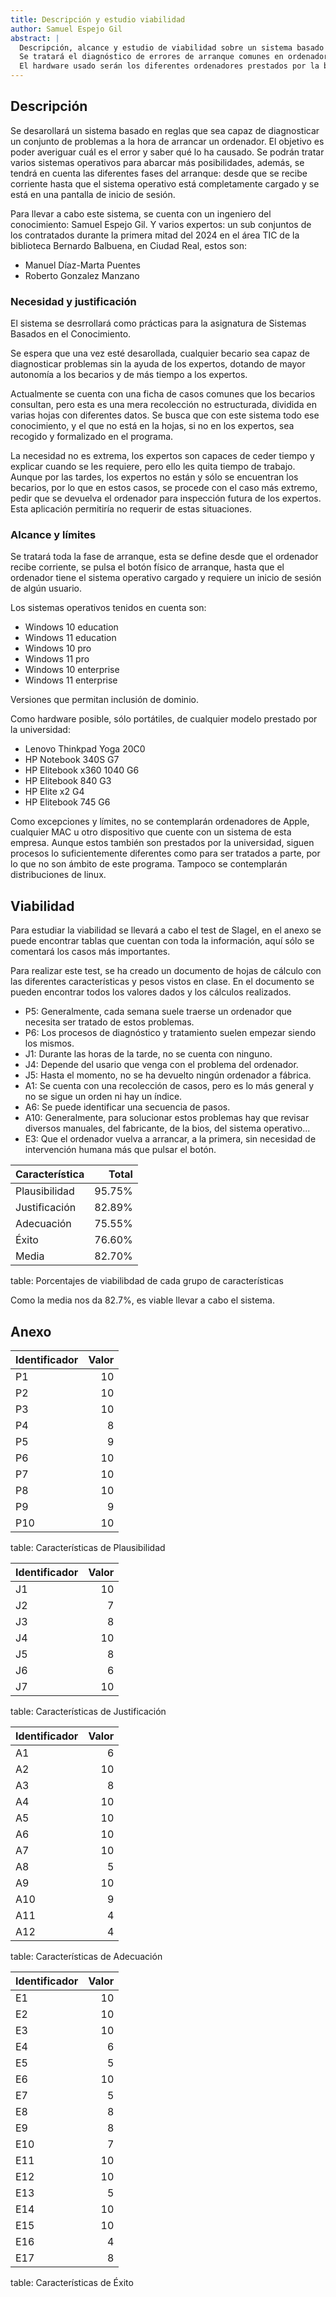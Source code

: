 ```yaml
---
title: Descripción y estudio viabilidad
author: Samuel Espejo Gil
abstract: |
  Descripción, alcance y estudio de viabilidad sobre un sistema basado en el conocimiento, por reglas.
  Se tratará el diagnóstico de errores de arranque comunes en ordenadores con sistema operativos Windows.
  El hardware usado serán los diferentes ordenadores prestados por la biblioteca de la Universidad de Castilla La Mancha.
---
```


## Descripción

Se desarollará un sistema basado en reglas que sea capaz de diagnosticar un conjunto de problemas a la hora de arrancar un ordenador.
El objetivo es poder averiguar cuál es el error y saber qué lo ha causado.
Se podrán tratar varios sistemas operativos para abarcar más posibilidades, además, se tendrá en cuenta las diferentes fases del arranque: desde que se recibe corriente hasta que el sistema operativo está completamente cargado y se está en una pantalla de inicio de sesión.

Para llevar a cabo este sistema, se cuenta con un ingeniero del conocimiento: Samuel Espejo Gil.
Y varios expertos: un sub conjuntos de los contratados durante la primera mitad del 2024 en el área TIC de la biblioteca Bernardo Balbuena, en Ciudad Real, estos son:

- Manuel Díaz-Marta Puentes
- Roberto Gonzalez Manzano

### Necesidad y justificación

El sistema se desrrollará como prácticas para la asignatura de Sistemas Basados en el Conocimiento.

Se espera que una vez esté desarollada, cualquier becario sea capaz de diagnosticar problemas sin la ayuda de los expertos, dotando de mayor autonomía a los becarios y de más tiempo a los expertos.

Actualmente se cuenta con una ficha de casos comunes que los becarios consultan, pero esta es una mera recolección no estructurada, dividida en varias hojas con diferentes datos.
Se busca que con este sistema todo ese conocimiento, y el que no está en la hojas, si no en los expertos, sea recogido y formalizado en el programa.

La necesidad no es extrema, los expertos son capaces de ceder tiempo y explicar cuando se les requiere, pero ello les quita tiempo de trabajo.
Aunque por las tardes, los expertos no están y sólo se encuentran los becarios, por lo que en estos casos, se procede con el caso más extremo, pedir que se devuelva el ordenador para inspección futura de los expertos.
Esta aplicación permitiría no requerir de estas situaciones.

### Alcance y límites

Se tratará toda la fase de arranque, esta se define desde que el ordenador recibe corriente, se pulsa el botón físico de arranque, hasta que el ordenador tiene el sistema operativo cargado y requiere un inicio de sesión de algún usuario.

Los sistemas operativos tenidos en cuenta son:

- Windows 10 education
- Windows 11 education
- Windows 10 pro
- Windows 11 pro
- Windows 10 enterprise
- Windows 11 enterprise

Versiones que permitan inclusión de dominio.

Como hardware posible, sólo portátiles, de cualquier modelo prestado por la universidad:

- Lenovo Thinkpad Yoga 20C0
- HP Notebook 340S G7
- HP Elitebook x360 1040 G6
- HP Elitebook 840 G3
- HP Elite x2 G4<!-- El mejor, el de los profes -->
- HP Elitebook 745 G6

Como excepciones y límites, no se contemplarán ordenadores de Apple, cualquier MAC u otro dispositivo que cuente con un sistema de esta empresa.
Aunque estos también son prestados por la universidad, siguen procesos lo suficientemente diferentes como para ser tratados a parte, por lo que no son ámbito de este programa.
Tampoco se contemplarán distribuciones de linux.

## Viabilidad

Para estudiar la viabilidad se llevará a cabo el test de Slagel, en el anexo se puede encontrar tablas que cuentan con toda la información, aquí sólo se comentará los casos más importantes.

Para realizar este test, se ha creado un documento de hojas de cálculo con las diferentes características y pesos vistos en clase.
En el documento se pueden encontrar todos los valores dados y los cálculos realizados.

- P5: Generalmente, cada semana suele traerse un ordenador que necesita ser tratado de estos problemas.
- P6: Los procesos de diagnóstico y tratamiento suelen empezar siendo los mismos.
- J1: Durante las horas de la tarde, no se cuenta con ninguno.
- J4: Depende del usario que venga con el problema del ordenador.
- J5: Hasta el momento, no se ha devuelto ningún ordenador a fábrica.
- A1: Se cuenta con una recolección de casos, pero es lo más general y no se sigue un orden ni hay un índice.
- A6: Se puede identificar una secuencia de pasos.
- A10: Generalmente, para solucionar estos problemas hay que revisar diversos manuales, del fabricante, de la bios, del sistema operativo...
- E3: Que el ordenador vuelva a arrancar, a la primera, sin necesidad de intervención humana más que pulsar el botón.

| Característica | Total |
| :-- | --: |
| Plausibilidad | 95.75% |
| Justificación | 82.89% |
| Adecuación | 75.55% |
| Éxito | 76.60% |
| Media | 82.70% |

table: Porcentajes de viabilibdad de cada grupo de características

Como la media nos da 82.7%, es viable llevar a cabo el sistema.

## Anexo

| Identificador | Valor |
| :-- | --: |
| P1 | 10 |
| P2 | 10 |
| P3 | 10 |
| P4 | 8 |
| P5 | 9 |
| P6 | 10 |
| P7 | 10 |
| P8 | 10 |
| P9 | 9 |
| P10 | 10 |

table: Características de Plausibilidad

| Identificador | Valor |
| :-- | --: |
| J1 | 10 |
| J2 | 7 |
| J3 | 8 |
| J4 | 10 |
| J5 | 8 |
| J6 | 6 |
| J7 | 10 |

table: Características de Justificación

| Identificador | Valor |
| :-- | --: |
| A1 | 6 |
| A2 | 10 |
| A3 | 8 |
| A4 | 10 |
| A5 | 10 |
| A6 | 10 |
| A7 | 10 |
| A8 | 5 |
| A9 | 10 |
| A10 | 9 |
| A11 | 4 |
| A12 | 4 |

table: Características de Adecuación


| Identificador | Valor |
| :-- | --: |
| E1 | 10 |
| E2 | 10 |
| E3 | 10 |
| E4 | 6 |
| E5 | 5 |
| E6 | 10 |
| E7 | 5 |
| E8 | 8 |
| E9 | 8 |
| E10 | 7 |
| E11 | 10 |
| E12 | 10 |
| E13 | 5 |
| E14 | 10 |
| E15 | 10 |
| E16 | 4 |
| E17 | 8 |

table: Características de Éxito

